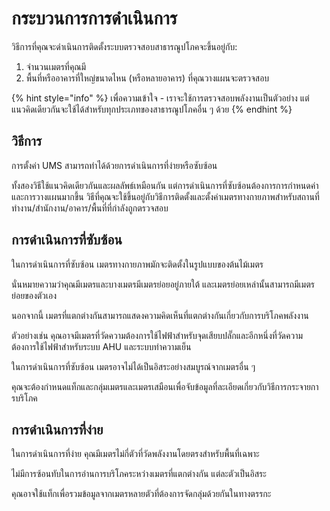 # กระบวนการการดำเนินการ

วิธีการที่คุณจะดำเนินการติดตั้งระบบตรวจสอบสาธารณูปโภคจะขึ้นอยู่กับ:

1. จำนวนเมตรที่คุณมี
2. พื้นที่หรืออาคารที่ใหญ่ขนาดไหน (หรือหลายอาคาร) ที่คุณวางแผนจะตรวจสอบ



{% hint style="info" %}
เพื่อความเข้าใจ - เราจะใช้การตรวจสอบพลังงานเป็นตัวอย่าง แต่แนวคิดเดียวกันจะใช้ได้สำหรับทุกประเภทของสาธารณูปโภคอื่น ๆ ด้วย
{% endhint %}



## วิธีการ

การตั้งค่า UMS สามารถทำได้ด้วยการดำเนินการที่ง่ายหรือซับซ้อน

ทั้งสองวิธีใช้แนวคิดเดียวกันและผลลัพธ์เหมือนกัน แต่การดำเนินการที่ซับซ้อนต้องการการกำหนดค่าและการวางแผนมากขึ้น วิธีที่คุณจะใช้ขึ้นอยู่กับวิธีการติดตั้งและตั้งค่าเมตรทางกายภาพสำหรับสถานที่ทำงาน/สำนักงาน/อาคาร/พื้นที่ที่กำลังถูกตรวจสอบ



## การดำเนินการที่ซับซ้อน

ในการดำเนินการที่ซับซ้อน เมตรทางกายภาพมักจะติดตั้งในรูปแบบของต้นไม้เมตร

นั่นหมายความว่าคุณมีเมตรและบางเมตรมีเมตรย่อยอยู่ภายใต้ และเมตรย่อยเหล่านั้นสามารถมีเมตรย่อยของตัวเอง

นอกจากนี้ เมตรที่แตกต่างกันสามารถแสดงความคิดเห็นที่แตกต่างกันเกี่ยวกับการบริโภคพลังงาน

ตัวอย่างเช่น คุณอาจมีเมตรที่วัดความต้องการใช้ไฟฟ้าสำหรับจุดเสียบปลั๊กและอีกหนึ่งที่วัดความต้องการใช้ไฟฟ้าสำหรับระบบ AHU และระบบทำความเย็น

ในการดำเนินการที่ซับซ้อน เมตรอาจไม่ได้เป็นอิสระอย่างสมบูรณ์จากเมตรอื่น ๆ

คุณจะต้องกำหนดแท็กและกลุ่มเมตรและเมตรเสมือนเพื่อจับข้อมูลที่ละเอียดเกี่ยวกับวิธีการกระจายการบริโภค



## การดำเนินการที่ง่าย

ในการดำเนินการที่ง่าย คุณมีเมตรไม่กี่ตัวที่วัดพลังงานโดยตรงสำหรับพื้นที่เฉพาะ

ไม่มีการซ้อนทับในการอ่านการบริโภคระหว่างเมตรที่แตกต่างกัน แต่ละตัวเป็นอิสระ

คุณอาจใช้แท็กเพื่อรวมข้อมูลจากเมตรหลายตัวที่ต้องการจัดกลุ่มด้วยกันในทางตรรกะ